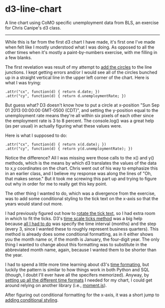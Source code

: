 d3-line-chart
=======================

A line chart using CoMO specific unemployment data from BLS, an exercise for Chris Canipe's d3 class.

-----------------------

While this is far from the first d3 chart I have made, it's first one I've made when felt like I mostly understood what I was doing. As opposed to all the other times when it's mostly a paint-by-numbers exercise, with me filling in a few blanks.

The first revelation was result of my attempt to [add the circles](https://github.com/gordonje/d3-line-chart/blob/master/js/script.js#L112-L119) to the line junctions. I kept getting errors and/or I would see all of the circles bunched up in a straight vertical line in the upper left corner of the chart. Here is what I was trying:

	.attr("cx", function(d) { return d.date; })
	.attr("cy", function(d) { return d.unemploymentRate; })

But guess what? D3 doesn't know how to put a circle at x-position "Sun Sep 01 2013 00:00:00 GMT-0500 (CDT)", and setting the y-position equal to the unemployment rate means they're all within six pixels of each other since the employment rate is 3 to 8 percent. The console.log() was a great help (as per usual) in actually figuring what these values were.

Here is what I supposed to do:

	.attr("cx", function(d) { return x(d.date); })
	.attr("cy", function(d) { return y(d.unemploymentRate); })

Notice the difference? All I was missing were those calls to the x() and y() methods, which is the means by which d3 translates the values of the data to x,y coordinates on the chart. Chris went out of his way to emphasize this in an earlier class, and I believe my response was along the lines of "Oh, that makes sense." But it took me screwing this part up and trying to figure out why in order for me to really get this key point.

The other thing I wanted to do, which was a divergence from the exercise, was to add some conditional styling to the tick text on the x-axis so that the years would stand out more. 

I had previously figured out how to [rotate the tick text](http://www.d3noob.org/2013/01/how-to-rotate-text-labels-for-x-axis-of.html), so I had extra room in which to fit the ticks. D3's [time scale ticks method](https://github.com/mbostock/d3/wiki/Time-Scales#ticks) was a big help because [all I had to do](https://github.com/gordonje/d3-line-chart/blob/master/js/script.js#L26) was specify the time interval (months) and the step (every 3, since I wanted these to roughly represent business quarters). This method is already does some conditional formatting, as in it either shows you the month name or, if the month is January, the four-digit year. The only thing I wanted to change about this formatting was to substitute in the abbreviated month name, again, because I wanted them to be shorter than the year.

I had to spend a little more time learning about d3's [time formating](https://github.com/mbostock/d3/wiki/Time-Formatting), but luckily the pattern is similar to how things work in both Python and SQL (though, I doubt I'll ever have all the specifers memorized). Anyway, by [setting up all the different time formats](https://github.com/gordonje/d3-line-chart/blob/master/js/script.js#L9-L13) I needed for my chart, I could get around relying on another library (i.e., [moment.js](http://momentjs.com/)).

After figuring out conditional formatting for the x-axis, it was a short jump to [adding conditional styling](https://github.com/gordonje/d3-line-chart/blob/master/js/script.js#L81-L94).

